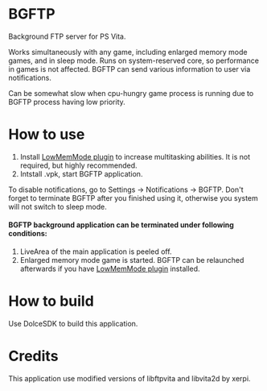 # BGFTP
Background FTP server for PS Vita.

Works simultaneously with any game, including enlarged memory mode games, and in sleep mode. Runs on system-reserved core, so performance in games is not affected. BGFTP can send various information to user via notifications.

Can be somewhat slow when cpu-hungry game process is running due to BGFTP process having low priority.

# How to use

1. Install [LowMemMode plugin](https://github.com/GrapheneCt/LowMemMode) to increase multitasking abilities. It is not required, but highly recommended.
2. Intstall .vpk, start BGFTP application.

To disable notifications, go to Settings -> Notifications -> BGFTP.
Don't forget to terminate BGFTP after you finished using it, otherwise you system will not switch to sleep mode.

#### BGFTP background application can be terminated under following conditions:

1. LiveArea of the main application is peeled off.
2. Enlarged memory mode game is started. BGFTP can be relaunched afterwards if you have [LowMemMode plugin](https://github.com/GrapheneCt/LowMemMode) installed.

# How to build
Use DolceSDK to build this application.

# Credits

This application use modified versions of libftpvita and libvita2d by xerpi.
